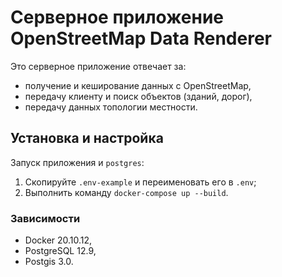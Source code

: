 # Серверное приложение OpenStreetMap Data Renderer

Это серверное приложение отвечает за:

* получение и кеширование данных с OpenStreetMap,
* передачу клиенту и поиск объектов (зданий, дорог),
* передачу данных топологии местности.

## Установка и настройка

Запуск приложения и `postgres`:

1. Скопируйте `.env-example` и переименовать его в `.env`;
2. Выполнить команду `docker-compose up --build`.

### Зависимости

* Docker 20.10.12,
* PostgreSQL 12.9,
* Postgis 3.0.
